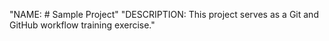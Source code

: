 "NAME: # Sample Project" 
"DESCRIPTION: This project serves as a Git and GitHub workflow training exercise." 
